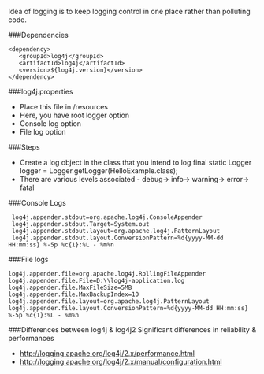 Idea of logging is to keep logging control in one place rather than polluting code.

###Dependencies

    <dependency>
       <groupId>log4j</groupId>
       <artifactId>log4j</artifactId>
       <version>${log4j.version}</version>
    </dependency>


###log4j.properties
* Place this file in /resources
* Here, you have root logger option
* Console log option
* File log option

###Steps
* Create a log object in the class that you intend to log
final static Logger logger = Logger.getLogger(HelloExample.class);
* There are various levels associated - debug-> info-> warning-> error-> fatal

###Console Logs

     log4j.appender.stdout=org.apache.log4j.ConsoleAppender
     log4j.appender.stdout.Target=System.out
     log4j.appender.stdout.layout=org.apache.log4j.PatternLayout
     log4j.appender.stdout.layout.ConversionPattern=%d{yyyy-MM-dd HH:mm:ss} %-5p %c{1}:%L - %m%n

###File logs

    log4j.appender.file=org.apache.log4j.RollingFileAppender
    log4j.appender.file.File=D:\\log4j-application.log
    log4j.appender.file.MaxFileSize=5MB
    log4j.appender.file.MaxBackupIndex=10
    log4j.appender.file.layout=org.apache.log4j.PatternLayout
    log4j.appender.file.layout.ConversionPattern=%d{yyyy-MM-dd HH:mm:ss} %-5p %c{1}:%L - %m%n

###Differences between log4j & log4j2
Significant differences in reliability & performances
* http://logging.apache.org/log4j/2.x/performance.html
* http://logging.apache.org/log4j/2.x/manual/configuration.html